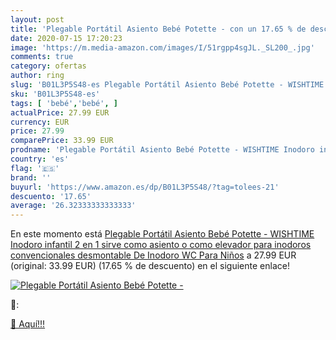 ```yaml
---
layout: post
title: 'Plegable Portátil Asiento Bebé Potette - con un 17.65 % de descuento'
date: 2020-07-15 17:20:23
image: 'https://m.media-amazon.com/images/I/51rgpp4sgJL._SL200_.jpg'
comments: true
category: ofertas
author: ring
slug: 'B01L3P5S48-es Plegable Portátil Asiento Bebé Potette - WISHTIME Inodoro...'
sku: 'B01L3P5S48-es'
tags: [ 'bebé','bebé', ]
actualPrice: 27.99 EUR
currency: EUR
price: 27.99
comparePrice: 33.99 EUR
prodname: 'Plegable Portátil Asiento Bebé Potette - WISHTIME Inodoro infantil 2 en 1 sirve como asiento o como elevador para inodoros convencionales desmontable De Inodoro WC Para Niños'
country: 'es'
flag: '🇪🇸'
brand: ''
buyurl: 'https://www.amazon.es/dp/B01L3P5S48/?tag=tolees-21'
descuento: '17.65'
average: '26.32333333333333'
---
```


En este momento está [Plegable Portátil Asiento Bebé Potette - WISHTIME Inodoro infantil 2 en 1 sirve como asiento o como elevador para inodoros convencionales desmontable De Inodoro WC Para Niños](https://www.amazon.es/dp/B01L3P5S48/?tag=tolees-21) a 27.99 EUR (original: 33.99 EUR) (17.65 %  de descuento) en el siguiente enlace!

[![Plegable Portátil Asiento Bebé Potette -](https://m.media-amazon.com/images/I/51rgpp4sgJL._SL200_.jpg)](https://www.amazon.es/dp/B01L3P5S48/?tag=tolees-21)

🔎:


[🛒 Aquí!!!](https://www.amazon.es/dp/B01L3P5S48/?tag=tolees-21)

